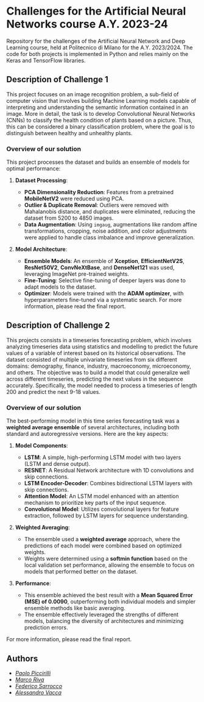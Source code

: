 # Challenges for the Artificial Neural Networks course A.Y. 2023-24
Repository for the challenges of the Artificial Neural Network and Deep Learning course, held at  Politecnico di Milano for the A.Y. 2023/2024. The code for both projects is implemented in Python and relies mainly on the Keras and TensorFlow libraries.
## Description of Challenge 1
This project focuses on an image recognition problem, a sub-field of computer vision that involves building Machine Learning models capable of interpreting and understanding the semantic information contained in an image. More in detail, the task is to develop Convolutional Neural Networks (CNNs) to classify the health condition of plants based on a picture. Thus, this can be considered a binary classification problem, where the goal is to distinguish between healthy and unhealthy plants.
### Overview of our solution

This project processes the dataset and builds an ensemble of models for optimal performance:

1. **Dataset Processing**:
   - **PCA Dimensionality Reduction**: Features from a pretrained **MobileNetV2** were reduced using PCA.
   - **Outlier & Duplicate Removal**: Outliers were removed with Mahalanobis distance, and duplicates were eliminated, reducing the dataset from 5200 to 4850 images.
   - **Data Augmentation**: Using `imgaug`, augmentations like random affine transformations, cropping, noise addition, and color adjustments were applied to handle class imbalance and improve generalization.

2. **Model Architecture**:
   - **Ensemble Models**: An ensemble of **Xception**, **EfficientNetV2S**, **ResNet50V2**, **ConvNeXtBase**, and **DenseNet121** was used, leveraging ImageNet pre-trained weights.
   - **Fine-Tuning**: Selective fine-tuning of deeper layers was done to adapt models to the dataset.
   - **Optimizer**: Models were trained with the **ADAM optimizer**, with hyperparameters fine-tuned via a systematic search.
For more information, please read the final report.
## Description of Challenge 2
This projects consists in a timeseries forecasting problem, which involves analyzing timeseries data using statistics and modelling to predict the future values of a variable of interest based on its historical observations. The dataset consisted of multiple univariate timeseries from six different domains: demography, finance, industry, macroeconomy, microeconomy, and others. The objective was to build a model that could generalize well across different timeseries, predicting the next values in the sequence accurately. Specifically, the model needed to process a timeseries of length 200 and predict the next 9-18 values.
### Overview of our solution

The best-performing model in this time series forecasting task was a **weighted average ensemble** of several architectures, including both standard and autoregressive versions. Here are the key aspects:

1. **Model Components**:
   - **LSTM**: A simple, high-performing LSTM model with two layers (LSTM and dense output).
   - **RESNET**: A Residual Network architecture with 1D convolutions and skip connections.
   - **LSTM Encoder-Decoder**: Combines bidirectional LSTM layers with skip connections.
   - **Attention Model**: An LSTM model enhanced with an attention mechanism to prioritize key parts of the input sequence.
   - **Convolutional Model**: Utilizes convolutional layers for feature extraction, followed by LSTM layers for sequence understanding.

2. **Weighted Averaging**:
   - The ensemble used a **weighted average** approach, where the predictions of each model were combined based on optimized weights.
   - Weights were determined using a **softmin function** based on the local validation set performance, allowing the ensemble to focus on models that performed better on the dataset.

3. **Performance**:
   - This ensemble achieved the best result with a **Mean Squared Error (MSE) of 0.0090**, outperforming both individual models and simpler ensemble methods like basic averaging.
   - The ensemble effectively leveraged the strengths of different models, balancing the diversity of architectures and minimizing prediction errors.

For more information, please read the final report.
## Authors
 - *[Paolo Piccirilli](https://github.com/PaoloPiccirilli)*
 - *[Marco Riva](https://github.com/MarcoRiva6)*
 - *[Federico Sarrocco](https://github.com/FedeAi)*
 - *[Alessandro Vacca](https://github.com/AlessandroVacca)*
